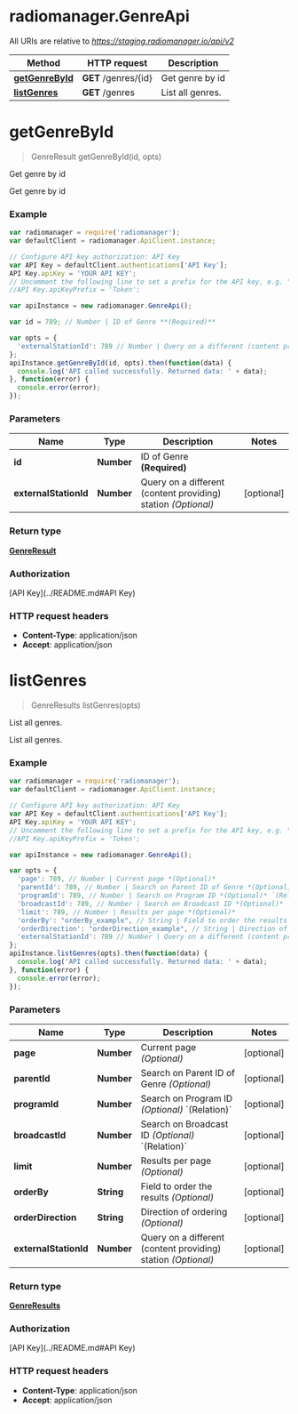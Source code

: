 # radiomanager.GenreApi

All URIs are relative to *https://staging.radiomanager.io/api/v2*

Method | HTTP request | Description
------------- | ------------- | -------------
[**getGenreById**](GenreApi.md#getGenreById) | **GET** /genres/{id} | Get genre by id
[**listGenres**](GenreApi.md#listGenres) | **GET** /genres | List all genres.


<a name="getGenreById"></a>
# **getGenreById**
> GenreResult getGenreById(id, opts)

Get genre by id

Get genre by id

### Example
```javascript
var radiomanager = require('radiomanager');
var defaultClient = radiomanager.ApiClient.instance;

// Configure API key authorization: API Key
var API Key = defaultClient.authentications['API Key'];
API Key.apiKey = 'YOUR API KEY';
// Uncomment the following line to set a prefix for the API key, e.g. "Token" (defaults to null)
//API Key.apiKeyPrefix = 'Token';

var apiInstance = new radiomanager.GenreApi();

var id = 789; // Number | ID of Genre **(Required)**

var opts = { 
  'externalStationId': 789 // Number | Query on a different (content providing) station *(Optional)*
};
apiInstance.getGenreById(id, opts).then(function(data) {
  console.log('API called successfully. Returned data: ' + data);
}, function(error) {
  console.error(error);
});

```

### Parameters

Name | Type | Description  | Notes
------------- | ------------- | ------------- | -------------
 **id** | **Number**| ID of Genre **(Required)** | 
 **externalStationId** | **Number**| Query on a different (content providing) station *(Optional)* | [optional] 

### Return type

[**GenreResult**](GenreResult.md)

### Authorization

[API Key](../README.md#API Key)

### HTTP request headers

 - **Content-Type**: application/json
 - **Accept**: application/json

<a name="listGenres"></a>
# **listGenres**
> GenreResults listGenres(opts)

List all genres.

List all genres.

### Example
```javascript
var radiomanager = require('radiomanager');
var defaultClient = radiomanager.ApiClient.instance;

// Configure API key authorization: API Key
var API Key = defaultClient.authentications['API Key'];
API Key.apiKey = 'YOUR API KEY';
// Uncomment the following line to set a prefix for the API key, e.g. "Token" (defaults to null)
//API Key.apiKeyPrefix = 'Token';

var apiInstance = new radiomanager.GenreApi();

var opts = { 
  'page': 789, // Number | Current page *(Optional)*
  'parentId': 789, // Number | Search on Parent ID of Genre *(Optional)*
  'programId': 789, // Number | Search on Program ID *(Optional)* `(Relation)`
  'broadcastId': 789, // Number | Search on Broadcast ID *(Optional)* `(Relation)`
  'limit': 789, // Number | Results per page *(Optional)*
  'orderBy': "orderBy_example", // String | Field to order the results *(Optional)*
  'orderDirection': "orderDirection_example", // String | Direction of ordering *(Optional)*
  'externalStationId': 789 // Number | Query on a different (content providing) station *(Optional)*
};
apiInstance.listGenres(opts).then(function(data) {
  console.log('API called successfully. Returned data: ' + data);
}, function(error) {
  console.error(error);
});

```

### Parameters

Name | Type | Description  | Notes
------------- | ------------- | ------------- | -------------
 **page** | **Number**| Current page *(Optional)* | [optional] 
 **parentId** | **Number**| Search on Parent ID of Genre *(Optional)* | [optional] 
 **programId** | **Number**| Search on Program ID *(Optional)* &#x60;(Relation)&#x60; | [optional] 
 **broadcastId** | **Number**| Search on Broadcast ID *(Optional)* &#x60;(Relation)&#x60; | [optional] 
 **limit** | **Number**| Results per page *(Optional)* | [optional] 
 **orderBy** | **String**| Field to order the results *(Optional)* | [optional] 
 **orderDirection** | **String**| Direction of ordering *(Optional)* | [optional] 
 **externalStationId** | **Number**| Query on a different (content providing) station *(Optional)* | [optional] 

### Return type

[**GenreResults**](GenreResults.md)

### Authorization

[API Key](../README.md#API Key)

### HTTP request headers

 - **Content-Type**: application/json
 - **Accept**: application/json

